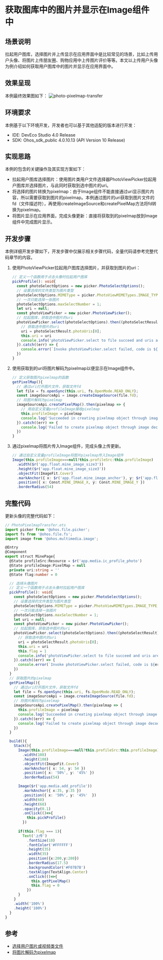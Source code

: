 # 获取图库中的图片并显示在Image组件中

## 场景说明
拉起用户图库，选择图片并上传显示在应用界面中是比较常见的场景，比如上传用户头像、将图片上传朋友圈、购物应用中上传图片评价等等。本文以上传用户头像为例介绍如何获取用户图库中的图片并显示在应用界面中。

## 效果呈现
本例最终效果图如下：
![photo-pixelmap-transfer](figures/photo-pixelmap-transfer.gif)


## 环境要求
本例基于以下环境开发，开发者也可以基于其他适配的版本进行开发：

- IDE: DevEco Studio 4.0 Release
- SDK: Ohos_sdk_public 4.0.10.13 (API Version 10 Release)

## 实现思路
本例的包含的关键操作及其实现方案如下：
- 拉起用户图库选择图片：使用图片类用户文件选择器PhotoViewPicker拉起用户图库并选择图片，与此同时获取到选中图片的uri。
- 将选择的图片转换为pixelmap：由于Image组件不能直接通过uri显示图片内容，所以需要获取到图片的pixelmap。本例通过图片的uri获取到图片文件的fd（文件描述符），再使用createImageSource和createPixelMap方法将fd转换为pixelmap。
- 将图片显示在应用界面，完成头像更新：直接将获取到的pixelmap放到Image组件中完成图片显示。


## 开发步骤
本例详细开发步骤如下，开发步骤中仅展示相关步骤代码，全量代码请参考完整代码章节的内容。
1. 使用PhotoViewPicker拉起用户图库选择图片，并获取到图片的uri：
    ```ts
    // 定义一个函数用于点击头像时拉起用户图库
    pickProfile(): void{
      const photoSelectOptions = new picker.PhotoSelectOptions();
      // 设置选择的文件类型为图片类型
      photoSelectOptions.MIMEType = picker.PhotoViewMIMETypes.IMAGE_TYPE;
      // 一次只能选择一张图片
      photoSelectOptions.maxSelectNumber = 1;
      let uri = null;
      const photoViewPicker = new picker.PhotoViewPicker();
      // 拉起图库，获取选中图片的uri
      photoViewPicker.select(photoSelectOptions).then((photoSelectResult) => {
        // 获取选中图片的uri
        uri = photoSelectResult.photoUris[0];
        this.uri = uri
        console.info('photoViewPicker.select to file succeed and uris are:' + uri)
      }).catch((err) => {
        console.error(`Invoke photoViewPicker.select failed, code is ${err.code}, message is ${err.message}`);
      })
    }
    ```
2. 使用获取到的uri将图片解码为pixelmap以便显示在Image组件中。
    ```ts
    // 定义获取图片pixelmap的函数
    getPixelMap(){
      // 通过uri打开图片文件，获取文件fd
      let file = fs.openSync(this.uri, fs.OpenMode.READ_ONLY);
      const imageSourceApi = image.createImageSource(file.fd);
      // 将图片解码为pixelmap
      imageSourceApi.createPixelMap().then(pixelmap => {
        // 用自定义变量profileImage接收pixelmap
        this.profileImage = pixelmap
        console.log('Succeeded in creating pixelmap object through image decoding parameters.');
      }).catch((err) => {
        console.log('Failed to create pixelmap object through image decoding parameters.');
      })
    }
    ```
3. 通过pixelmap将图片传入Image组件，完成头像上传更新。
    ```ts
    // 通过自定义变量profileImage将图片pixelmap传入Image组件
    Image(this.profileImage===null?this.profileSrc:this.profileImage)
      .width($r('app.float.mine_image_size3'))
      .height($r('app.float.mine_image_size3'))
      .objectFit(ImageFit.Cover)
      .markAnchor({ x: $r('app.float.mine_image_anchor'), y: $r('app.float.mine_image_anchor') })
      .position({ x: Const.MINE_IMAGE_X, y: Const.MINE_IMAGE_Y })
      .borderRadius(54)
    ```

## 完整代码
更新头像的完整代码如下：
```ts
// PhotoPixelmapTransfer.ets
import picker from '@ohos.file.picker';
import fs from '@ohos.file.fs';
import image from '@ohos.multimedia.image';

@Entry
@Component
export struct MinePage{
  @State profileSrc:Resource = $r('app.media.ic_profile_photo')
  @State profileImage:PixelMap = null
  private uri:string = ''
  @State flag:number = 0

  // 选择头像图片
  // 定义一个函数用于点击头像时拉起用户图库
  pickProfile(): void{
    const photoSelectOptions = new picker.PhotoSelectOptions();
    // 设置选择的文件类型为图片类型
    photoSelectOptions.MIMEType = picker.PhotoViewMIMETypes.IMAGE_TYPE;
    // 一次只能选择一张图片
    photoSelectOptions.maxSelectNumber = 1;
    let uri = null;
    const photoViewPicker = new picker.PhotoViewPicker();
    // 拉起图库，获取选中图片的uri
    photoViewPicker.select(photoSelectOptions).then((photoSelectResult) => {
      // 获取选中图片的uri
      uri = photoSelectResult.photoUris[0];
      this.uri = uri
      this.flag = 1
      console.info('photoViewPicker.select to file succeed and uris are:' + uri)
    }).catch((err) => {
      console.error(`Invoke photoViewPicker.select failed, code is ${err.code}, message is ${err.message}`);
    })
  }
  // 获取图片的pixelmap
  getPixelMap(){
    // 通过uri打开图片文件，获取文件fd
    let file = fs.openSync(this.uri, fs.OpenMode.READ_ONLY);
    const imageSourceApi = image.createImageSource(file.fd);
    // 将图片解码为pixelmap
    imageSourceApi.createPixelMap().then(pixelmap => {
      this.profileImage = pixelmap
      console.log('Succeeded in creating pixelmap object through image decoding parameters.');
    }).catch((err) => {
      console.log('Failed to create pixelmap object through image decoding parameters.');
    })
  }

  build(){
    Stack(){
      Image(this.profileImage===null?this.profileSrc:this.profileImage)
        .width(108)
        .height(108)
        .objectFit(ImageFit.Cover)
        .markAnchor({ x: 54, y: 54 })
        .position({ x: '50%', y: '45%' })
        .borderRadius(54)

      Image($r('app.media.add_profile'))
        .markAnchor({ x:35, y:35 })
        .position({ x: '50%', y: '45%'  })
        .width(68)
        .height(68)
        .opacity(0.1)
        .onClick(()=>{
          this.pickProfile()
        })
      
      if(this.flag === 1){
        Text('上传')
          .fontSize(10)
          .fontColor('#FFFFFF')
          .height(35)
          .width(35)
          .position({x:200,y:280})
          .borderRadius(17.5)
          .backgroundColor('#F07B7B')
          .textAlign(TextAlign.Center)
          .onClick(()=>{
            this.getPixelMap()
            this.flag = 0
          })
      }
    }
    .width('100%')
    .height('100%')
  }
}
```

## 参考
- [选择用户图片或视频类文件](../application-dev/file-management/select-user-file.md)
- [将图片解码为pixelmap](../application-dev/media/image-decoding.md)